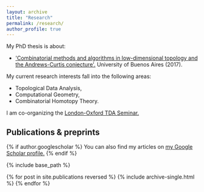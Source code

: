 ```yaml
---
layout: archive
title: "Research"
permalink: /research/
author_profile: true
---
```


My PhD thesis is about:

* ['Combinatorial methods and algorithms in low-dimensional topology and the Andrews-Curtis conjecture'.](http://cms.dm.uba.ar/academico/carreras/doctorado/Tesis_Ximena_Fernandez.pdf)  University of Buenos Aires (2017). 

My current research interests fall into the following areas: 
* Topological Data Analysis,
* Computational Geometry,
* Combinatorial Homotopy Theory.

I am co-organizing the [London-Oxford TDA Seminar. ](https://sites.google.com/view/londoxtda/home )  

## Publications & preprints

<nbsp>

{% if author.googlescholar %}
  You can also find my articles on <u><a href="{{author.googlescholar}}">my Google Scholar profile</a>.</u>
{% endif %}

{% include base_path %}

{% for post in site.publications reversed %}
  {% include archive-single.html %}
{% endfor %}
